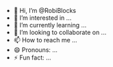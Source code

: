 - 👋 Hi, I’m @RobiBlocks
- 👀 I’m interested in ...
- 🌱 I’m currently learning ...
- 💞️ I’m looking to collaborate on ...
- 📫 How to reach me ...
- 😄 Pronouns: ...
- ⚡ Fun fact: ...

<!---
RobiBlocks/RobiBlocks is a ✨ special ✨ repository because its `README.md` (this file) appears on your GitHub profile.
You can click the Preview link to take a look at your changes.
--->
